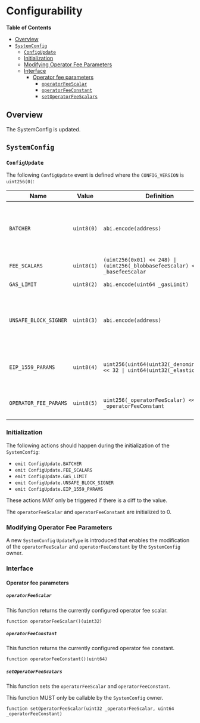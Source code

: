 # Configurability

<!-- START doctoc generated TOC please keep comment here to allow auto update -->
<!-- DON'T EDIT THIS SECTION, INSTEAD RE-RUN doctoc TO UPDATE -->
**Table of Contents**

- [Overview](#overview)
- [`SystemConfig`](#systemconfig)
  - [`ConfigUpdate`](#configupdate)
  - [Initialization](#initialization)
  - [Modifying Operator Fee Parameters](#modifying-operator-fee-parameters)
  - [Interface](#interface)
    - [Operator fee parameters](#operator-fee-parameters)
      - [`operatorFeeScalar`](#operatorfeescalar)
      - [`operatorFeeConstant`](#operatorfeeconstant)
      - [`setOperatorFeeScalars`](#setoperatorfeescalars)

<!-- END doctoc generated TOC please keep comment here to allow auto update -->

## Overview

The SystemConfig is updated.

## `SystemConfig`

### `ConfigUpdate`

The following `ConfigUpdate` event is defined where the `CONFIG_VERSION` is `uint256(0)`:

| Name | Value | Definition | Usage |
| ---- | ----- | --- | -- |
| `BATCHER` | `uint8(0)` | `abi.encode(address)` | Modifies the account that is authorized to progress the safe chain |
| `FEE_SCALARS` | `uint8(1)` | `(uint256(0x01) << 248) \| (uint256(_blobbasefeeScalar) << 32) \| _basefeeScalar` | Modifies the fee scalars |
| `GAS_LIMIT` | `uint8(2)` | `abi.encode(uint64 _gasLimit)` | Modifies the L2 gas limit |
| `UNSAFE_BLOCK_SIGNER` | `uint8(3)` | `abi.encode(address)` | Modifies the account that is authorized to progress the unsafe chain |
| `EIP_1559_PARAMS` | `uint8(4)` | `uint256(uint64(uint32(_denominator))) << 32 \| uint64(uint32(_elasticity))` | Modifies the EIP-1559 denominator and elasticity |
| `OPERATOR_FEE_PARAMS` | `uint8(5)` | `uint256(_operatorFeeScalar) << 64 \| _operatorFeeConstant` | Modifies the operator fee sclar and constant |

### Initialization

The following actions should happen during the initialization of the `SystemConfig`:

- `emit ConfigUpdate.BATCHER`
- `emit ConfigUpdate.FEE_SCALARS`
- `emit ConfigUpdate.GAS_LIMIT`
- `emit ConfigUpdate.UNSAFE_BLOCK_SIGNER`
- `emit ConfigUpdate.EIP_1559_PARAMS`

These actions MAY only be triggered if there is a diff to the value.

The `operatorFeeScalar` and `operatorFeeConstant` are initialized to 0.

### Modifying Operator Fee Parameters

A new `SystemConfig` `UpdateType` is introduced that enables the modification of
the `operatorFeeScalar` and `operatorFeeConstant` by the `SystemConfig` owner.

### Interface

#### Operator fee parameters

##### `operatorFeeScalar`

This function returns the currently configured operator fee scalar.

```solidity
function operatorFeeScalar()(uint32)
```

##### `operatorFeeConstant`

This function returns the currently configured operator fee constant.

```solidity
function operatorFeeConstant()(uint64)
```

##### `setOperatorFeeScalars`

This function sets the `operatorFeeScalar` and `operatorFeeConstant`.

This function MUST only be callable by the `SystemConfig` owner.

```solidity
function setOperatorFeeScalar(uint32 _operatorFeeScalar, uint64 _operatorFeeConstant)
```
